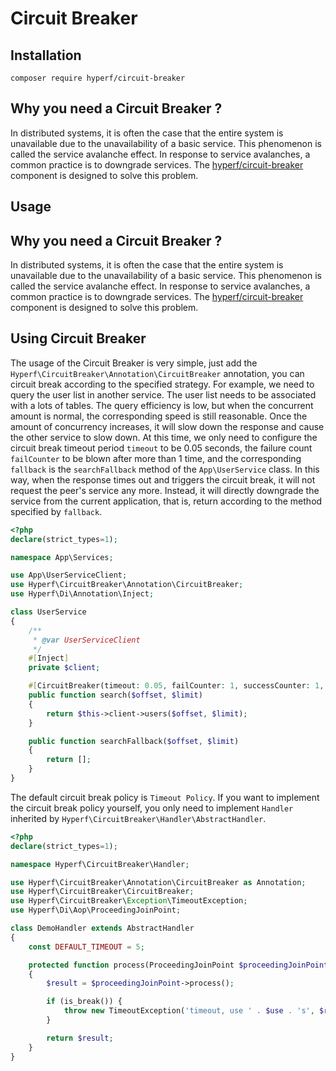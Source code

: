 # Circuit Breaker

## Installation

```
composer require hyperf/circuit-breaker
```

## Why you need a Circuit Breaker ?

In distributed systems, it is often the case that the entire system is unavailable due to the unavailability of a basic service. This phenomenon is called the service avalanche effect. In response to service avalanches, a common practice is to downgrade services. The [hyperf/circuit-breaker](https://github.com/hyperf/circuit-breaker) component is designed to solve this problem.

## Usage

## Why you need a Circuit Breaker ?

In distributed systems, it is often the case that the entire system is unavailable due to the unavailability of a basic service. This phenomenon is called the service avalanche effect. In response to service avalanches, a common practice is to downgrade services. The [hyperf/circuit-breaker](https://github.com/hyperf/circuit-breaker) component is designed to solve this problem.

## Using Circuit Breaker

The usage of the Circuit Breaker is very simple, just add the `Hyperf\CircuitBreaker\Annotation\CircuitBreaker` annotation, you can circuit break according to the specified strategy.
For example, we need to query the user list in another service. The user list needs to be associated with a lots of tables. The query efficiency is low, but when the concurrent amount is normal, the corresponding speed is still reasonable. Once the amount of concurrency increases, it will slow down the response and cause the other service to slow down. At this time, we only need to configure the circuit break timeout period `timeout` to be 0.05 seconds, the failure count `failCounter` to be blown after more than 1 time, and the corresponding `fallback` is the `searchFallback` method of the `App\UserService` class. In this way, when the response times out and triggers the circuit break, it will not request the peer's service any more. Instead, it will directly downgrade the service from the current application, that is, return according to the method specified by `fallback`.

```php
<?php
declare(strict_types=1);

namespace App\Services;

use App\UserServiceClient;
use Hyperf\CircuitBreaker\Annotation\CircuitBreaker;
use Hyperf\Di\Annotation\Inject;

class UserService
{
    /**
     * @var UserServiceClient
     */
    #[Inject]
    private $client;

    #[CircuitBreaker(timeout: 0.05, failCounter: 1, successCounter: 1, fallback: "App\UserService::searchFallback")]
    public function search($offset, $limit)
    {
        return $this->client->users($offset, $limit);
    }

    public function searchFallback($offset, $limit)
    {
        return [];
    }
}

```

The default circuit break policy is `Timeout Policy`. If you want to implement the circuit break policy yourself, you only need to implement `Handler` inherited by `Hyperf\CircuitBreaker\Handler\AbstractHandler`.

```php
<?php
declare(strict_types=1);

namespace Hyperf\CircuitBreaker\Handler;

use Hyperf\CircuitBreaker\Annotation\CircuitBreaker as Annotation;
use Hyperf\CircuitBreaker\CircuitBreaker;
use Hyperf\CircuitBreaker\Exception\TimeoutException;
use Hyperf\Di\Aop\ProceedingJoinPoint;

class DemoHandler extends AbstractHandler
{
    const DEFAULT_TIMEOUT = 5;

    protected function process(ProceedingJoinPoint $proceedingJoinPoint, CircuitBreaker $breaker, Annotation $annotation)
    {
        $result = $proceedingJoinPoint->process();

        if (is_break()) {
            throw new TimeoutException('timeout, use ' . $use . 's', $result);
        }

        return $result;
    }
}

```
